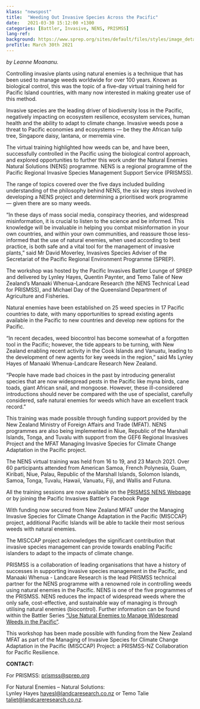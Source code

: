 ```yaml
---
klass: "newspost"
title:  "Weeding Out Invasive Species Across the Pacific"
date:   2021-03-30 15:12:00 +1300
categories: [Battler, Invasive, NENS, PRISMSS]
lang-ref: 
background: https://www.sprep.org/sites/default/files/styles/image_detai_670_400_/public/images/news/Capture_6.PNG?itok=xp2FpWCS
preTitle: March 30th 2021
---
```

*by Leanne Moananu.*<br>

Controlling invasive plants using natural enemies is a technique that has been used to manage weeds worldwide for over 100 years. Known as biological control, this was the topic of a five-day virtual training held for Pacific Island countries, with many now interested in making greater use of this method.

Invasive species are the leading driver of biodiversity loss in the Pacific, negatively impacting on ecosystem resilience, ecosystem services, human health and the ability to adapt to climate change. Invasive weeds pose a threat to Pacific economies and ecosystems — be they the African tulip tree, Singapore daisy, lantana, or merremia vine.  

The virtual training highlighted how weeds can be, and have been, successfully controlled in the Pacific using the biological control approach, and explored opportunities to further this work under the Natural Enemies Natural Solutions (NENS) programme.  NENS is a regional programme of the Pacific Regional Invasive Species Management Support Service (PRISMSS).

The range of topics covered over the five days included building understanding of the philosophy behind NENS, the six key steps involved in developing a NENS project and determining a prioritised work programme — given there are so many weeds. 

“In these days of mass social media, conspiracy theories, and widespread misinformation, it is crucial to listen to the science and be informed. This knowledge will be invaluable in helping you combat misinformation in your own countries, and within your own communities, and reassure those less-informed that the use of natural enemies, when used according to best practice, is both safe and a vital tool for the management of invasive plants,” said Mr David Moverley, Invasives Species Adviser of the Secretariat of the Pacific Regional Environment Programme (SPREP). 

The workshop was hosted by the Pacific Invasives Battler Lounge of SPREP and delivered by Lynley Hayes, Quentin Paynter, and Temo Talie of New Zealand’s Manaaki Whenua-Landcare Research (the NENS Technical Lead for PRISMSS), and Michael Day of the Queensland Department of Agriculture and Fisheries. 

Natural enemies have been established on 25 weed species in 17 Pacific countries to date, with many opportunities to spread existing agents available in the Pacific to new countries and develop new options for the Pacific.

“In recent decades, weed biocontrol has become somewhat of a forgotten tool in the Pacific; however, the tide appears to be turning, with New Zealand enabling recent activity in the Cook Islands and Vanuatu, leading to the development of new agents for key weeds in the region,” said Ms Lynley Hayes of Manaaki Whenua-Landcare Research New Zealand. 

“People have made bad choices in the past by introducing generalist species that are now widespread pests in the Pacific like myna birds, cane toads, giant African snail, and mongoose. However, these ill-considered introductions should never be compared with the use of specialist, carefully considered, safe natural enemies for weeds which have an excellent track record.”

This training was made possible through funding support provided by the New Zealand Ministry of Foreign Affairs and Trade (MFAT). NENS programmes are also being implemented in Niue, Republic of the Marshall Islands, Tonga, and Tuvalu with support from the GEF6 Regional Invasives Project and the MFAT Managing Invasive Species for Climate Change Adaptation in the Pacific project.

The NENS virtual training was held from 16 to 19, and 23 March 2021. Over 60 participants attended from American Samoa, French Polynesia, Guam, Kiribati, Niue, Palau, Republic of the Marshall Islands, Solomon Islands, Samoa, Tonga, Tuvalu, Hawaii, Vanuatu, Fiji, and Wallis and Futuna.

All the training sessions are now available on the [PRISMSS NENS Webpage](https://www.sprep.org/prismss/natural-enemies-natural-solutions) or by joining the Pacific Invasives Battler’s Facebook Page

With funding now secured from New Zealand MFAT under the Managing Invasive Species for Climate Change Adaptation in the Pacific (MISCCAP) project, additional Pacific Islands will be able to tackle their most serious weeds with natural enemies.

The MISCCAP project acknowledges the significant contribution that invasive species management can provide towards enabling Pacific islanders to adapt to the impacts of climate change. 

PRISMSS is a collaboration of leading organisations that have a history of successes in supporting invasive species management in the Pacific, and Manaaki Whenua - Landcare Research is the lead PRISMSS technical partner for the NENS programme with a renowned role in controlling weeds using natural enemies in the Pacific. NENS is one of the five programmes of the PRISMSS. NENS reduces the impact of widespread weeds where the only safe, cost-effective, and sustainable way of managing is through utilising natural enemies (biocontrol). Further information can be found within the Battler Series [“Use Natural Enemies to Manage Widespread Weeds in the Pacific”](https://library.sprep.org/sites/default/files/pisb-series-natural-enemies.pdf).

This workshop has been made possible with funding from the New Zealand MFAT as part of the Managing of Invasive Species for Climate Change Adaptation in the Pacific (MISCCAP) Project: a PRISMSS-NZ Collaboration for Pacific Resilience.

**CONTACT:** 

For PRISMSS: [prismss@sprep.org](prismss@sprep.org)

For Natural Enemies – Natural Solutions:<br> 
Lynley Hayes [hayesl@landcaresearch.co.nz](hayesl@landcaresearch.co.nz) or Temo Talie [taliet@landcareresearch.co.nz](taliet@landcareresearch.co.nz).
